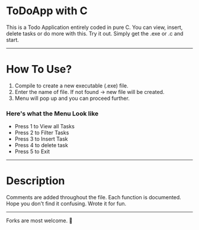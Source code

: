 # ToDoApp with C
This is a Todo Application entirely coded in pure C. You can view, insert, delete tasks or do more with this. Try it out. Simply get the .exe or .c and start.
<hr>
<h1>How To Use?</h1>
<ol>
  <li>Compile to create a new executable (.exe) file. </li>
  <li>Enter the name of file. If not found -> new file will be created.</li>
  <li>Menu will pop up and you can proceed further.</li>
</ol>
<h3>Here's what the Menu Look like</h3>
<ul>
  <li> Press 1 to View all Tasks </li>
  <li> Press 2 to Filter Tasks </li>
  <li> Press 3 to Insert Task </li>
  <li> Press 4 to delete task </li>
  <li> Press 5 to Exit </li>
</ul>
<hr>
<h1>Description</h1>
Comments are added throughout the file. Each function is documented. Hope you don't find it confusing. Wrote it for fun. 
<hr>
Forks are most welcome. 🚀 

